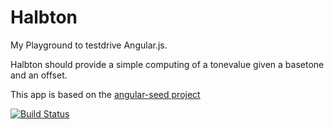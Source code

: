 # Halbton
My Playground to testdrive Angular.js.

Halbton should provide a simple computing of a tonevalue given a basetone and an offset.

This app is based on the [angular-seed project](https://github.com/angular/angular-seed/)

[![Build Status](https://travis-ci.org/holgergp/halbton.png)](https://travis-ci.org/holgergp/halbton)



